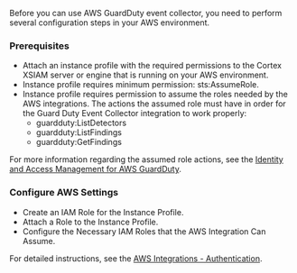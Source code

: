 Before you can use AWS GuardDuty event collector, you need to perform several configuration steps in your AWS environment.

### Prerequisites
- Attach an instance profile with the required permissions to the Cortex XSIAM server or engine that is running 
on your AWS environment.
- Instance profile requires minimum permission: sts:AssumeRole.
- Instance profile requires permission to assume the roles needed by the AWS integrations.
The actions the assumed role must have in order for the Guard Duty Event Collector integration to work properly:
  - guardduty:ListDetectors
  - guardduty:ListFindings
  - guardduty:GetFindings

For more information regarding the assumed role actions, see the [Identity and Access Management for AWS GuardDuty](https://docs.aws.amazon.com/guardduty/latest/ug/security-iam.html).

### Configure AWS Settings
- Create an IAM Role for the Instance Profile.
- Attach a Role to the Instance Profile.
- Configure the Necessary IAM Roles that the AWS Integration Can Assume.


For detailed instructions, see the [AWS Integrations - Authentication](https://xsoar.pan.dev/docs/reference/articles/aws-integrations---authentication).

